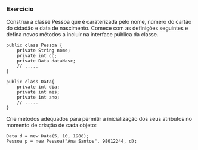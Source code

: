 ### Exercicio
Construa a classe Pessoa que é caraterizada pelo nome, número do cartão do cidadão e
data de nascimento. Comece com as definições seguintes e defina novos métodos a
incluir na interface pública da classe.

    public class Pessoa {
        private String nome;
        private int cc;
        private Data dataNasc;
        // .....
    }

    public class Data{
        private int dia;
        private int mes;
        private int ano;
        // .....
    }

Crie métodos adequados para permitir a inicialização dos seus atributos no momento
de criação de cada objeto:

    Data d = new Data(5, 10, 1988);
    Pessoa p = new Pessoa("Ana Santos", 98012244, d);


